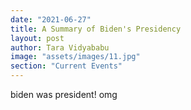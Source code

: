 ```yaml
---
date: "2021-06-27"
title: A Summary of Biden's Presidency
layout: post
author: Tara Vidyababu
image: "assets/images/11.jpg"
section: "Current Events"
---
```


biden was president! omg